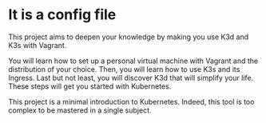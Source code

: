 # It is a config file 

This project aims to deepen your knowledge by making you use K3d and K3s with
Vagrant.

You will learn how to set up a personal virtual machine with Vagrant and the
distribution of your choice. Then, you will learn how to use K3s and its Ingress.
Last but not least, you will discover K3d that will simplify your life.
These steps will get you started with Kubernetes.

This project is a minimal introduction to Kubernetes. Indeed, this
tool is too complex to be mastered in a single subject.

